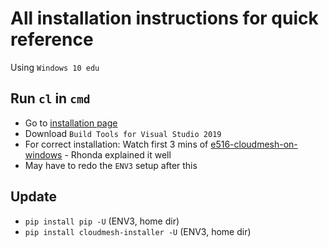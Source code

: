 # All installation instructions for quick reference

Using `Windows 10 edu`

## Run `cl` in `cmd`
- Go to [installation page](https://visualstudio.microsoft.com/downloads/#build-tools-for-visual-studio-2019)
- Download `Build Tools for Visual Studio 2019`
- For correct installation: Watch first 3 mins of [e516-cloudmesh-on-windows](https://www.youtube.com/watch?v=5GpwfSjM9Lg) - Rhonda explained it well
- May have to redo the `ENV3` setup after this

## Update
- `pip install pip -U` (ENV3, home dir)
- `pip install cloudmesh-installer -U` (ENV3, home dir)
